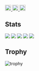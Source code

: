 <p align="left">
  <a href="https://github.com/user20040316">
    <img height="20" src="https://komarev.com/ghpvc/?username=user20040316" />
  </a>
  <a href="https://github.com/user20040316">
    <img height="20" src="https://img.shields.io/github/followers/user20040316?label=follow&logo=github&style=flat" />
  </a>
  <a href="http://qiita.com/user20040316">
    <img height="20" src="https://qiita-badge.apiapi.app/s/user20040316/posts.svg" />
  </a>
</p>

## Stats
![](http://github-profile-summary-cards.vercel.app/api/cards/profile-details?username=user20040316&theme=gruvbox)
![](http://github-profile-summary-cards.vercel.app/api/cards/repos-per-language?username=user20040316&theme=gruvbox)
![](http://github-profile-summary-cards.vercel.app/api/cards/most-commit-language?username=user20040316&theme=gruvbox)
![](http://github-profile-summary-cards.vercel.app/api/cards/stats?username=user20040316&theme=gruvbox)
![](http://github-profile-summary-cards.vercel.app/api/cards/productive-time?username=user20040316&theme=gruvbox&utcOffset=9)

## Trophy
![trophy](https://github-profile-trophy.vercel.app/?username=user20040316&theme=gruvbox)


<!--
**user20040316/user20040316** is a ✨ _special_ ✨ repository because its `README.md` (this file) appears on your GitHub profile.

Here are some ideas to get you started:

- 🔭 I’m currently working on ...
- 🌱 I’m currently learning ...
- 👯 I’m looking to collaborate on ...
- 🤔 I’m looking for help with ...
- 💬 Ask me about ...
- 📫 How to reach me: ...
- 😄 Pronouns: ...
- ⚡ Fun fact: ...
-->
